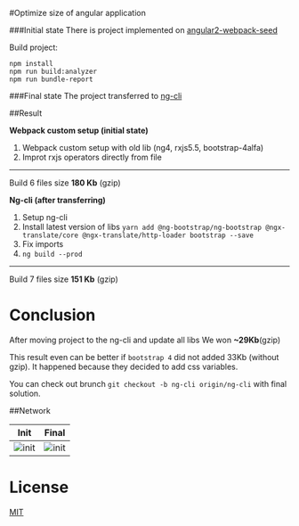 #Optimize size of angular application

###Initial state 
There is project implemented on [angular2-webpack-seed](https://github.com/fgladisch/angular2-webpack-seed)

Build project:
```
npm install
npm run build:analyzer 
npm run bundle-report
```

###Final state 
The project transferred to [ng-cli](https://cli.angular.io/)

##Result

**Webpack custom setup (initial state)**
 1. Webpack custom setup with old lib (ng4, rxjs5.5, bootstrap-4alfa)
 1. Improt rxjs operators directly from file
---  
Build 6 files size **180 Kb** (gzip)

 **Ng-cli (after transferring)**
 1. Setup ng-cli
 1. Install latest version of libs
 `yarn add @ng-bootstrap/ng-bootstrap @ngx-translate/core @ngx-translate/http-loader bootstrap --save`
 1. Fix imports
 1. `ng build --prod`
---
Build 7 files size **151 Kb** (gzip)

# Conclusion
After moving project to the ng-cli and update all libs We won **~29Kb**(gzip) 

This result even can be better if `bootstrap 4` did not added 33Kb (without gzip). It happened because they decided to add css variables. 

You can check out brunch `git checkout -b ng-cli origin/ng-cli` with final solution.

##Network

 | Init | Final |
 |------|-------|
 |![init](https://github.com/dmkorol/bundle-analyze/master/src/init.png "Before optimization")|![init](https://github.com/dmkorol/bundle-analyze/master/src/final.png "After optimization") |
  
# License
[MIT](/LICENSE)
